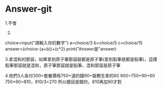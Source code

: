 # Answer-git
1.不會

2.
choice=input("請輸入你的數字")
a=choice/3
b=choice/5
c=choice/15
answer=(choice-(a+b))+(c*2)
print("Answer是"answer)

3.拿混和的那袋，如果拿到原子筆那袋就都是原子筆(拿到鉛筆就都是鉛筆)，這樣鉛筆那袋就是混和，原子筆那袋就是鉛筆，混和那袋是原子筆

4.他們3人各付300=套餐價格750+退的錢90+服務生拿的60
900=750+90+60
750+60=810，810/3=270
所以題目是錯的，810再加90才對
